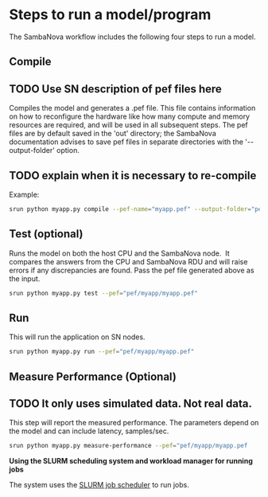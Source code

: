 # Steps to run a model/program

The SambaNova workflow includes the following four steps to run a model.

## Compile

## TODO Use SN description of pef files here

Compiles the model and generates a .pef file. This file contains
information on how to reconfigure the hardware like how many compute and
memory resources are required, and will be used in all subsequent steps.
The pef files are by default saved in the 'out' directory; the
SambaNova documentation advises to save pef files in separate
directories with the '--output-folder' option.

## TODO explain when it is necessary to re-compile

Example:

```bash
srun python myapp.py compile --pef-name="myapp.pef" --output-folder="pef"
```

## Test (optional)

Runs the model on both the host CPU and the SambaNova node.  It compares
the answers from the CPU and SambaNova RDU and will raise errors if any
discrepancies are found. Pass the pef file generated above as the input.

```bash
srun python myapp.py test --pef="pef/myapp/myapp.pef"
```

## Run

This will run the application on SN nodes.

```bash
srun python myapp.py run --pef="pef/myapp/myapp.pef"
```

## Measure Performance (Optional)

## TODO It only uses simulated data.  Not real data.

This step will report the measured performance. The parameters depend on
the model and can include latency, samples/sec.

```bash
srun python myapp.py measure-performance --pef="pef/myapp/myapp.pef
```

**Using the SLURM scheduling system and workload manager for running
jobs**

The system uses the [SLURM job
scheduler](https://slurm.schedmd.com/quickstart.html) to run jobs.
